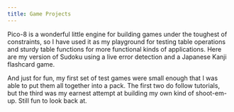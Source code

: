 ```yaml
---
title: Game Projects
---
```


Pico-8 is a wonderful little engine for building games under the toughest of constraints, so I have used it as my playground for testing table operations and sturdy table functions for more functional kinds of applications. Here are my version of Sudoku using a live error detection and a Japanese Kanji flashcard game.

And just for fun, my first set of test games were small enough that I was able to put them all together into a pack. The first two do follow tutorials, but the third was my earnest attempt at building my own kind of shoot-em-up. Still fun to look back at.